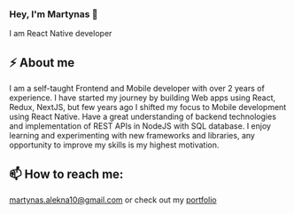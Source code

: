 ### Hey, I'm Martynas 👋

I am React Native developer

⚡️ About me
------
I am a self-taught Frontend and Mobile developer with over 2 years of experience. I have started my journey by building Web apps using React, Redux, NextJS, but few years ago I shifted my focus to Mobile development using React Native. Have a great understanding of backend technologies and implementation of REST APIs in NodeJS with SQL database. I enjoy learning and experimenting with new frameworks and libraries, any opportunity to improve my skills is my highest motivation.

📫 How to reach me: 
------
martynas.alekna10@gmail.com
or check out my [portfolio](https://www.martynasdev.me)
